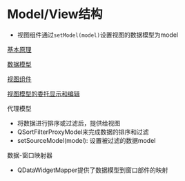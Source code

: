 # Model/View结构

- 视图组件通过`setModel(model)`设置视图的数据模型为model

[基本原理](qt-model-view-原理.md)

[数据模型](qt-model.md)

[视图组件](qt-view.md)

[视图模型的委托显示和编辑](qt-delegate.md)

代理模型

- 将数据进行排序或过滤后，提供给视图
- QSortFilterProxyModel来完成数据的排序和过滤
- setSourceModel(model): 设置被过滤的数据model

数据-窗口映射器

- QDataWidgetMapper提供了数据模型到窗口部件的映射